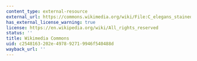 ```yaml
---
content_type: external-resource
external_url: https://commons.wikimedia.org/wiki/File:C_elegans_stained.jpg
has_external_license_warning: true
license: https://en.wikipedia.org/wiki/All_rights_reserved
status: ''
title: Wikimedia Commons
uid: c2548163-202e-4978-9271-9946f540488d
wayback_url: ''
---
```

